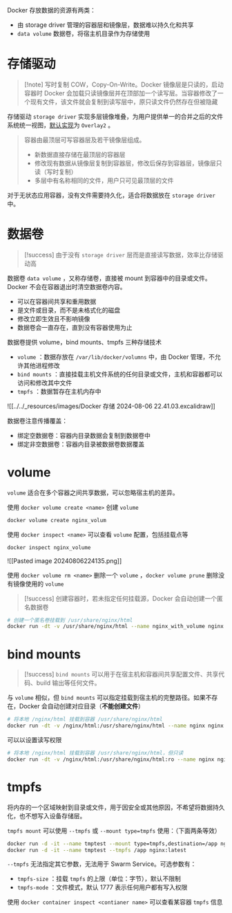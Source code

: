 Docker 存放数据的资源有两类：
* 由 storage driver 管理的容器层和镜像层，数据难以持久化和共享
*  `data volume`  数据卷，将宿主机目录作为存储使用
# 存储驱动

> [!note] 写时复制
> COW，Copy-On-Write。Docker 镜像层是只读的，启动容器时 Docker 会加载只读镜像层并在顶部加一个读写层。当容器修改了一个现有文件，该文件就会复制到读写层中，原只读文件仍然存在但被隐藏

存储驱动 `storage driver`  实现多层镜像堆叠，为用户提供单一的合并之后的文件系统统一视图，[默认实现](https://docs.docker.com/storage/storagedriver/select-storage-driver/)为 `Overlay2` 。

> 容器由最顶层可写容器层及若干镜像层组成。
>
> * 新数据直接存储在最顶层的容器层
> * 修改现有数据从镜像层复制到容器层，修改后保存到容器层，镜像层只读（写时复制）
> * 多层中有名称相同的文件，用户只可见最顶层的文件

对于无状态应用容器，没有文件需要持久化，适合将数据放在 `storage driver`  中。
# 数据卷

> [!success] 由于没有 `storage driver`  层而是直接读写数据，效率比存储驱动高

数据卷 `data volume` ，又称存储卷，直接被 mount 到容器中的目录或文件。Docker 不会在容器退出时清空数据卷内容。
* 可以在容器间共享和重用数据
* 是文件或目录，而不是未格式化的磁盘
* 修改立即生效且不影响镜像
* 数据卷会一直存在，直到没有容器使用为止

数据卷提供 volume，bind mounts、tmpfs 三种存储技术
*  `volume` ：数据存放在 `/var/lib/docker/volumns`  中，由 Docker 管理，不允许其他进程修改
*  `bind mounts` ：直接挂载主机文件系统的任何目录或文件，主机和容器都可以访问和修改其中文件
*  `tmpfs` ：数据暂存在主机内存中

![[../../_resources/images/Docker 存储 2024-08-06 22.41.03.excalidraw]]

数据卷注意传播覆盖：
* 绑定空数据卷：容器内目录数据会复制到数据卷中
* 绑定非空数据卷：容器内目录被数据卷数据覆盖
# volume

 `volume`  适合在多个容器之间共享数据，可以忽略宿主机的差异。

使用 `docker volume create <name>`  创建 `volume` 

```bash
docker volume create nginx_volum
```

使用 `docker inspect <name>`  可以查看 `volume`  配置，包括挂载点等

```bash
docker inspect nginx_volume
```

 ![[Pasted image 20240806224135.png]] 

使用 `docker volume rm <name>`  删除一个 `volume` ，`docker volume prune`  删除没有镜像使用的 `volume` 

> [!success] 创建容器时，若未指定任何挂载源，Docker 会自动创建一个匿名数据卷

```bash
# 创建一个匿名卷挂载到 /usr/share/nginx/html
docker run -dt -v /usr/share/nginx/html --name nginx_with_volume nginx
```
# bind mounts

> [!success] `bind mounts`  可以用于在宿主机和容器间共享配置文件、共享代码、build 输出等任何文件。

与 `volume`  相似，但 `bind mounts`  可以指定挂载到宿主机的完整路径。如果不存在，Docker 会自动创建对应目录（**不能创建文件**）

```bash
# 将本地 /nginx/html 挂载到容器 /usr/share/nginx/html
docker run -dt -v /nginx/html:/usr/share/nginx/html --name nginx nginx
```

可以以设置读写权限

```bash
# 将本地 /nginx/html 挂载到容器 /usr/share/nginx/html，但只读
docker run -dt -v /nginx/html:/usr/share/nginx/html:ro --name nginx nginx
```
# tmpfs

将内存的一个区域映射到目录或文件，用于因安全或其他原因，不希望将数据持久化，也不想写入设备存储层。

 `tmpfs mount`  可以使用 `--tmpfs`  或 `--mount type=tmpfs`  使用：（下面两条等效）

```bash
docker run -d -it --name tmptest --mount type=tmpfs,destination=/app nginx:latest
docker run -d -it --name tmptest --tmpfs /app nginx:latest
```

 `--tmpfs`  无法指定其它参数，无法用于 Swarm Service。可选参数有：

*  `tmpfs-size` ：挂载 `tmpfs`  的上限（单位：字节），默认不限制
*  `tmpfs-mode` ：文件模式，默认 1777 表示任何用户都有写入权限

使用 `docker container inspect <contianer name>`  可以查看某容器 `tmpfs`  信息

